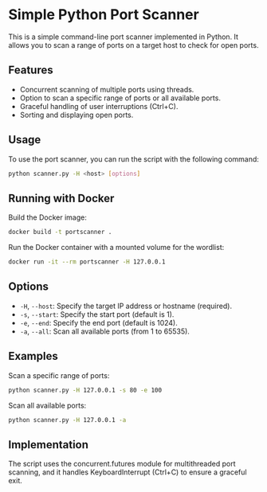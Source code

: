 # Simple Python Port Scanner

This is a simple command-line port scanner implemented in Python. It allows you to scan a range of ports on a target host to check for open ports.

## Features

- Concurrent scanning of multiple ports using threads.
- Option to scan a specific range of ports or all available ports.
- Graceful handling of user interruptions (Ctrl+C).
- Sorting and displaying open ports.

## Usage

To use the port scanner, you can run the script with the following command:

```bash
python scanner.py -H <host> [options]
```
## Running with Docker
Build the Docker image:

```bash
docker build -t portscanner .
```

Run the Docker container with a mounted volume for the wordlist:

```bash
docker run -it --rm portscanner -H 127.0.0.1
```

## Options

- `-H`, `--host`: Specify the target IP address or hostname (required).
- `-s`, `--start`: Specify the start port (default is 1).
- `-e`, `--end`: Specify the end port (default is 1024).
- `-a`, `--all`: Scan all available ports (from 1 to 65535).

## Examples

Scan a specific range of ports:

```bash
python scanner.py -H 127.0.0.1 -s 80 -e 100
```
Scan all available ports:

```bash
python scanner.py -H 127.0.0.1 -a
```

## Implementation

The script uses the concurrent.futures module for multithreaded port scanning, and it handles KeyboardInterrupt (Ctrl+C) to ensure a graceful exit.